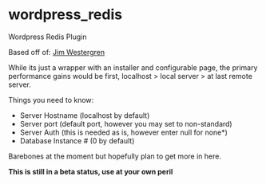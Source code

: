 wordpress_redis                                                                 
===============                                                                 
                                                                                
Wordpress Redis Plugin                                                          
                                                                                
Based off of: [Jim Westergren][1]                                               
                                                                                
                                                                                
  [1]: http://www.jimwestergren.com/wordpress-with-redis-as-a-frontend-cache/   
                                                                                
While its just a wrapper with an installer and configurable page, the primary performance gains would be first, localhost > local server > at last remote server. 
                                                                                
Things you need to know:                                                        
                                                                                
 - Server Hostname (localhost by default)                                       
 - Server port  (default port, however you may set to non-standard)             
 - Server Auth (this is needed as is, however enter null for none*)             
 - Database Instance # (0 by default)                                           
                                                                                
Barebones at the moment but hopefully plan to get more in here. 

**This is still in a beta status, use at your own peril**
